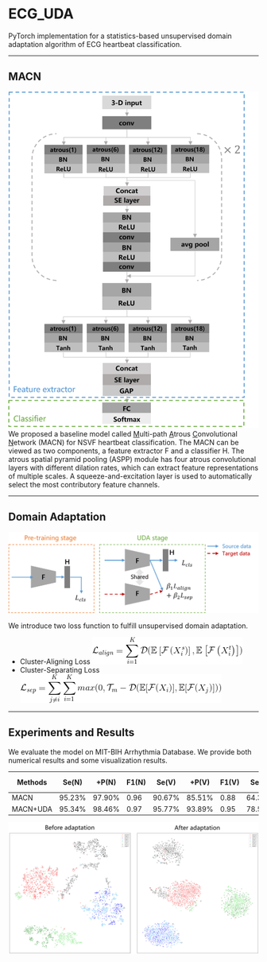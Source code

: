# ECG_UDA

PyTorch implementation for a statistics-based unsupervised domain adaptation algorithm of ECG heartbeat classification.

-------------------
## MACN
![alt network](./figures/figs/macn.png)
We proposed a baseline model called <u>M</u>ulti-path <u>A</u>trous <u>C</u>onvolutional <u>N</u>etwork (MACN) for NSVF heartbeat classification. The MACN can be viewed as two components, a feature extractor F and a classifier H. The atrous spatial pyramid pooling (ASPP) module has four atrous convolutional layers with different dilation rates, which can extract feature representations of multiple scales. A squeeze-and-excitation layer is used to automatically select the most contributory feature channels.

------------------
## Domain Adaptation

![alt framework](./figures/figs/framework.png)

We introduce two loss function to fulfill unsupervised domain adaptation.
* Cluster-Aligning Loss
![](./figures/figs/align_loss.gif)
* Cluster-Separating Loss
![](./figures/figs/sep_loss.gif)

------------------
## Experiments and Results

We evaluate the model on MIT-BIH Arrhythmia Database. We provide both numerical results and some visualization results.

| Methods | Se(N) | +P(N) | F1(N) | Se(V) | +P(V) | F1(V) | Se(S) | +P(S) | F1(S) | Se(F) | +P(F) | F1(F) | Overall accuracy |
| ---- | ---- | ---- | ---- | ---- | ---- | ---- | ---- | ---- | ---- | ---- | ---- | ---- | ---- |
| MACN | 95.23% | 97.90% | 0.96 | 90.67% | 85.51% | 0.88 | 64.38% | 66.30% | 0.65 | 35.56% | 9.56% | 0.15 | 93.33% |
| MACN+UDA | 95.34% | 98.46% | 0.97 | 95.77% | 93.89% | 0.95 | 78.59% | 88.67% | 0.83 | 43.81% | 8.83% | 0.15 | 94.35% |

![alt visualization](./figures/figs/vis.png)